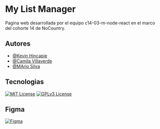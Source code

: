 
# My List Manager

Pagina web desarrollada por el equipo c14-03-m-node-react en el marco del cohorte 14 de NoCountry.



## Autores

- [@Kevin Hincapie](https://www.github.com/CaperAsDev)
- [@Camila Villaverde](https://www.github.com/camyael)
- [@MArio Silva](https://www.github.com/Mario26-g1)


## Tecnologias



[![MIT License](https://img.shields.io/badge/Frontend-React-blue.svg)](https://es.react.dev/)
[![GPLv3 License](https://img.shields.io/badge/Backend-node-green.svg)](https://nodejs.org/en)


## Figma

[![Figma](https://img.shields.io/badge/Figma%20-8A2BE2)](https://www.figma.com/file/S6gdnlmJvlAXCwktMtVLTc/MyAnimeList?type=design&node-id=0-1&mode=design&t=XsxkKwOCx3hjl8M9-0)

